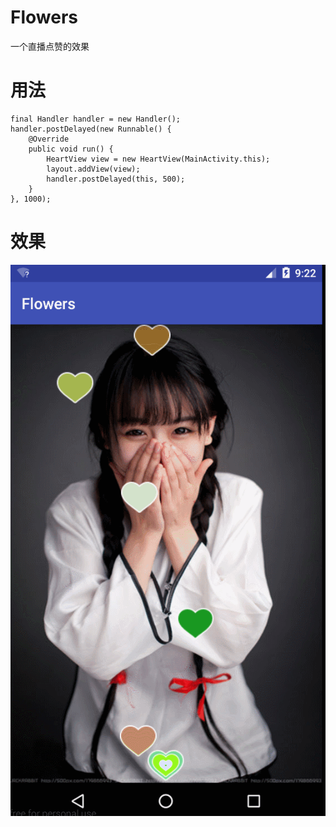 # Flowers
一个直播点赞的效果
# 用法
    final Handler handler = new Handler();
    handler.postDelayed(new Runnable() {
        @Override
        public void run() {
            HeartView view = new HeartView(MainActivity.this);
            layout.addView(view);
            handler.postDelayed(this, 500);
        }
    }, 1000);
# 效果
![image](https://github.com/jthou20121212/Flowers/blob/master/git/aa.gif)
